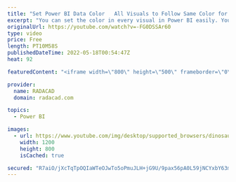 ```yaml
---
title: "Set Power BI Data Color   All Visuals to Follow Same Color for the Same Data Point"
excerpt: "You can set the color in every visual in Power BI easily. You can also set the color of multiple visuals at the same time using Themes. However, what if you want to set the same color for the same data point? For example, You want the Gender Female to be always colored Orange in all the charts and visuals."
originalUrl: https://youtube.com/watch?v=-FG0DSSAr60
type: video
price: Free
length: PT10M58S
publishedDateTime: 2022-05-18T00:54:47Z
heat: 92

featuredContent: "<iframe width=\"800\" height=\"500\" frameborder=\"0\" src=\"https://www.youtube.com/embed/-FG0DSSAr60\" allow=\"accelerometer; autoplay; encrypted-media; gyroscope; picture-in-picture\" allowfullscreen></iframe>"

provider:
  name: RADACAD
  domain: radacad.com

topics:
  - Power BI

images:
  - url: https://www.youtube.com/img/desktop/supported_browsers/dinosaur.png
    width: 1200
    height: 800
    isCached: true

secured: "R7aiO/jXcTqTpOQIaWTeOJwTo5oPmuJLH+jG9U/9pax56pA0L59jNCYxbY63muenpRtZfBzj8uiqoH2HZATUbjnNbBhojyMvhBkgl9ETyDkYG0U1Tad8xUgFVK2dFjkTsXHRxYmShtJ7jNdiBvfRiMlaiSdbblU9EgN+nyGL8hP5XxPYiyuAB4AWm5auiqTSCQoWbYslOe/so19+taUfIBl3XO56c008Buf15Z0yYbaNXHPCbrfS1zGl0AW+GBrCDQHetbCBOD01lwzCAZFlz6RbxGiGrBUyEBMEFDGe0aaGrhXgSYlL134epvyvBDbhFNuSz5XYDLKYzOT0zlY0htOJBw0YVHswCMz5y1KF8sgQHcq8KD75jqWDBqPuDAe98Ruk4WUdNOB86gaF/DnuNgwnPEYRP/EMbZ/+Arqmq4s=;TojcErNRR2J3qnGKr4quHw=="
---
```


